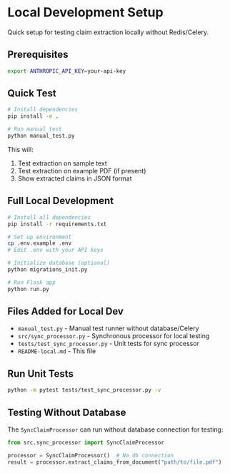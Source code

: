 # Local Development Setup

Quick setup for testing claim extraction locally without Redis/Celery.

## Prerequisites

```bash
export ANTHROPIC_API_KEY=your-api-key
```

## Quick Test

```bash
# Install dependencies
pip install -e .

# Run manual test
python manual_test.py
```

This will:
1. Test extraction on sample text
2. Test extraction on example PDF (if present)
3. Show extracted claims in JSON format

## Full Local Development

```bash
# Install all dependencies
pip install -r requirements.txt

# Set up environment
cp .env.example .env
# Edit .env with your API keys

# Initialize database (optional)
python migrations_init.py

# Run Flask app
python run.py
```

## Files Added for Local Dev

- `manual_test.py` - Manual test runner without database/Celery  
- `src/sync_processor.py` - Synchronous processor for local testing
- `tests/test_sync_processor.py` - Unit tests for sync processor
- `README-local.md` - This file

## Run Unit Tests

```bash
python -m pytest tests/test_sync_processor.py -v
```

## Testing Without Database

The `SyncClaimProcessor` can run without database connection for testing:

```python
from src.sync_processor import SyncClaimProcessor

processor = SyncClaimProcessor()  # No db connection
result = processor.extract_claims_from_document("path/to/file.pdf")
```